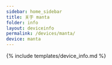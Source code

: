 ```yaml
---
sidebar: home_sidebar
title: 关于 manta
folder: info
layout: deviceinfo
permalink: /devices/manta/
device: manta
---
```

{% include templates/device_info.md %}
